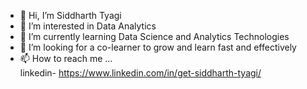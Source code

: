 - 👋 Hi, I’m Siddharth Tyagi
- 👀 I’m interested in Data Analytics
- 🌱 I’m currently learning Data Science and Analytics Technologies
- 💞️ I’m looking for a co-learner to grow and learn fast and effectively
- 📫 How to reach me ...  
                        linkedin- https://www.linkedin.com/in/get-siddharth-tyagi/

<!---
SiddharthTyagi-Official/SiddharthTyagi-Official is a ✨ special ✨ repository because its `README.md` (this file) appears on your GitHub profile.
You can click the Preview link to take a look at your changes.
--->
